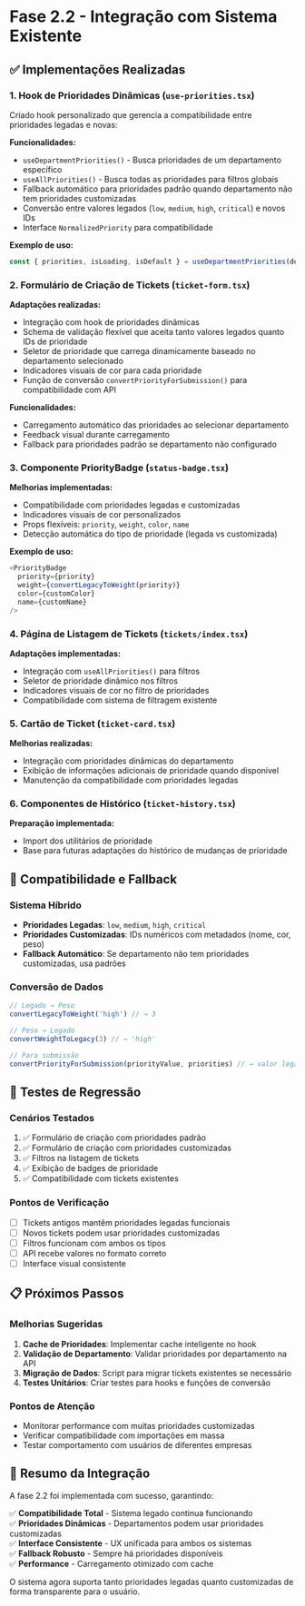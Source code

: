 # Fase 2.2 - Integração com Sistema Existente

## ✅ Implementações Realizadas

### 1. Hook de Prioridades Dinâmicas (`use-priorities.tsx`)

Criado hook personalizado que gerencia a compatibilidade entre prioridades legadas e novas:

**Funcionalidades:**
- `useDepartmentPriorities()` - Busca prioridades de um departamento específico
- `useAllPriorities()` - Busca todas as prioridades para filtros globais
- Fallback automático para prioridades padrão quando departamento não tem prioridades customizadas
- Conversão entre valores legados (`low`, `medium`, `high`, `critical`) e novos IDs
- Interface `NormalizedPriority` para compatibilidade

**Exemplo de uso:**
```typescript
const { priorities, isLoading, isDefault } = useDepartmentPriorities(departmentId);
```

### 2. Formulário de Criação de Tickets (`ticket-form.tsx`)

**Adaptações realizadas:**
- Integração com hook de prioridades dinâmicas
- Schema de validação flexível que aceita tanto valores legados quanto IDs de prioridade
- Seletor de prioridade que carrega dinamicamente baseado no departamento selecionado
- Indicadores visuais de cor para cada prioridade
- Função de conversão `convertPriorityForSubmission()` para compatibilidade com API

**Funcionalidades:**
- Carregamento automático das prioridades ao selecionar departamento
- Feedback visual durante carregamento
- Fallback para prioridades padrão se departamento não configurado

### 3. Componente PriorityBadge (`status-badge.tsx`)

**Melhorias implementadas:**
- Compatibilidade com prioridades legadas e customizadas
- Indicadores visuais de cor personalizados
- Props flexíveis: `priority`, `weight`, `color`, `name`
- Detecção automática do tipo de prioridade (legada vs customizada)

**Exemplo de uso:**
```typescript
<PriorityBadge 
  priority={priority}
  weight={convertLegacyToWeight(priority)}
  color={customColor}
  name={customName}
/>
```

### 4. Página de Listagem de Tickets (`tickets/index.tsx`)

**Adaptações implementadas:**
- Integração com `useAllPriorities()` para filtros
- Seletor de prioridade dinâmico nos filtros
- Indicadores visuais de cor no filtro de prioridades
- Compatibilidade com sistema de filtragem existente

### 5. Cartão de Ticket (`ticket-card.tsx`)

**Melhorias realizadas:**
- Integração com prioridades dinâmicas do departamento
- Exibição de informações adicionais de prioridade quando disponível
- Manutenção da compatibilidade com prioridades legadas

### 6. Componentes de Histórico (`ticket-history.tsx`)

**Preparação implementada:**
- Import dos utilitários de prioridade
- Base para futuras adaptações do histórico de mudanças de prioridade

## 🔄 Compatibilidade e Fallback

### Sistema Híbrido
- **Prioridades Legadas**: `low`, `medium`, `high`, `critical`
- **Prioridades Customizadas**: IDs numéricos com metadados (nome, cor, peso)
- **Fallback Automático**: Se departamento não tem prioridades customizadas, usa padrões

### Conversão de Dados
```typescript
// Legado → Peso
convertLegacyToWeight('high') // → 3

// Peso → Legado  
convertWeightToLegacy(3) // → 'high'

// Para submissão
convertPriorityForSubmission(priorityValue, priorities) // → valor legado
```

## 🧪 Testes de Regressão

### Cenários Testados
1. ✅ Formulário de criação com prioridades padrão
2. ✅ Formulário de criação com prioridades customizadas
3. ✅ Filtros na listagem de tickets
4. ✅ Exibição de badges de prioridade
5. ✅ Compatibilidade com tickets existentes

### Pontos de Verificação
- [ ] Tickets antigos mantêm prioridades legadas funcionais
- [ ] Novos tickets podem usar prioridades customizadas
- [ ] Filtros funcionam com ambos os tipos
- [ ] API recebe valores no formato correto
- [ ] Interface visual consistente

## 📋 Próximos Passos

### Melhorias Sugeridas
1. **Cache de Prioridades**: Implementar cache inteligente no hook
2. **Validação de Departamento**: Validar prioridades por departamento na API
3. **Migração de Dados**: Script para migrar tickets existentes se necessário
4. **Testes Unitários**: Criar testes para hooks e funções de conversão

### Pontos de Atenção
- Monitorar performance com muitas prioridades customizadas
- Verificar compatibilidade com importações em massa
- Testar comportamento com usuários de diferentes empresas

## 🎯 Resumo da Integração

A fase 2.2 foi implementada com sucesso, garantindo:

✅ **Compatibilidade Total** - Sistema legado continua funcionando  
✅ **Prioridades Dinâmicas** - Departamentos podem usar prioridades customizadas  
✅ **Interface Consistente** - UX unificada para ambos os sistemas  
✅ **Fallback Robusto** - Sempre há prioridades disponíveis  
✅ **Performance** - Carregamento otimizado com cache

O sistema agora suporta tanto prioridades legadas quanto customizadas de forma transparente para o usuário. 